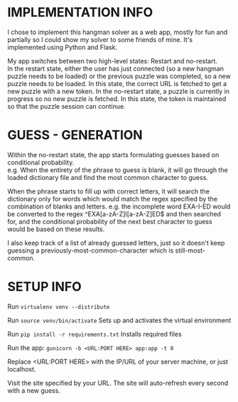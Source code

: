 # IMPLEMENTATION INFO
I chose to implement this hangman solver as a web app, mostly for fun and 
partially so I could show my solver to some friends of mine.  It's implemented
using Python and Flask.

My app switches between two high-level states:  Restart and no-restart.  
In the restart state, either the user has just connected (so a new hangman 
puzzle needs to be loaded) or the previous puzzle was completed, so a new
puzzle needs to be loaded.  In this state, the correct URL is fetched 
to get a new puzzle with a new token.
In the no-restart state, a puzzle is currently in progress so no new 
puzzle is fetched.  In this state, the token is maintained so that
the puzzle session can continue.

# GUESS - GENERATION
Within the no-restart state, the app starts formulating guesses based on
conditional probability.  
e.g. When the entirety of the phrase to guess
is blank, it will go through the loaded dictionary file and find
the most common character to guess.

When the phrase starts to fill up with correct letters, it will search
the dictionary only for words which would match the regex specified 
by the combination of blanks and letters.
e.g. the incomplete word EXA-I-ED would be converted to the 
regex ^EXA[a-zA-Z]I[a-zA-Z]ED$ and then searched for, and the conditional
probability of the next best character to guess would be based on these results.

I also keep track of a list of already guessed letters, just so it doesn't 
keep guessing a previously-most-common-character which is still-most-common.

# SETUP INFO
Run `virtualenv venv --distribute` 

Run `source venv/bin/activate`  Sets up and activates the virtual environment

Run `pip install -r requirements.txt`  Installs required files

Run the app:  `gunicorn -b <URL:PORT HERE> app:app -t 0`

Replace <URL:PORT HERE> with the IP/URL of your server machine, or just localhost.

Visit the site specified by your URL.  The site will auto-refresh every second with
a new guess.

